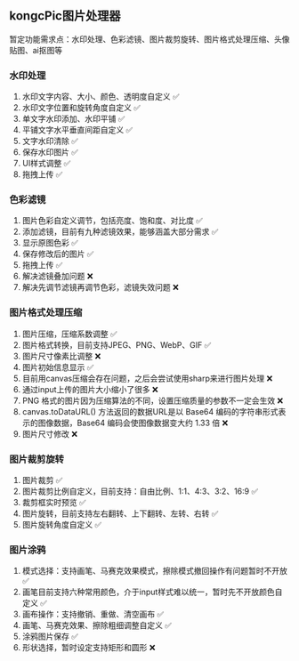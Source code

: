 ## kongcPic图片处理器

暂定功能需求点：水印处理、色彩滤镜、图片裁剪旋转、图片格式处理压缩、头像贴图、ai抠图等

### 水印处理
1. 水印文字内容、大小、颜色、透明度自定义 ✅
2. 水印文字位置和旋转角度自定义 ✅
3. 单文字水印添加、水印平铺 ✅
4. 平铺文字水平垂直间距自定义 ✅
5. 文字水印清除 ✅
6. 保存水印图片 ✅
7. UI样式调整 ✅
8. 拖拽上传 ✅

### 色彩滤镜
1. 图片色彩自定义调节，包括亮度、饱和度、对比度 ✅
2. 添加滤镜，目前有九种滤镜效果，能够涵盖大部分需求 ✅
3. 显示原图色彩 ✅
4. 保存修改后的图片 ✅
5. 拖拽上传 ✅
6. 解决滤镜叠加问题 ❌
7. 解决先调节滤镜再调节色彩，滤镜失效问题 ❌

### 图片格式处理压缩
1. 图片压缩，压缩系数调整 ✅
2. 图片格式转换，目前支持JPEG、PNG、WebP、GIF ✅
3. 图片尺寸像素比调整 ❌
4. 图片初始信息显示 ✅
5. 目前用canvas压缩会存在问题，之后会尝试使用sharp来进行图片处理 ❌
6. 通过input上传的图片大小缩小了很多 ❌
7. PNG 格式的图片因为压缩算法的不同，设置压缩质量的参数不一定会生效 ❌
8. canvas.toDataURL() 方法返回的数据URL是以 Base64 编码的字符串形式表示的图像数据，Base64 编码会使图像数据变大约 1.33 倍 ❌
9. 图片尺寸修改 ❌

### 图片裁剪旋转
1. 图片裁剪 ✅
2. 图片裁剪比例自定义，目前支持：自由比例、1:1、4:3、3:2、16:9 ✅
3. 裁剪框实时预览 ✅
4. 图片旋转，目前支持左右翻转、上下翻转、左转、右转 ✅
5. 图片旋转角度自定义 ✅

### 图片涂鸦
1. 模式选择：支持画笔、马赛克效果模式，擦除模式撤回操作有问题暂时不开放 ✅
2. 画笔目前支持六种常用颜色，介于input样式难以统一，暂时先不开放颜色自定义 ✅
3. 画布操作：支持撤销、重做、清空画布 ✅
4. 画笔、马赛克效果、擦除粗细调整自定义 ✅
5. 涂鸦图片保存 ✅
6. 形状选择，暂时设定支持矩形和圆形 ❌